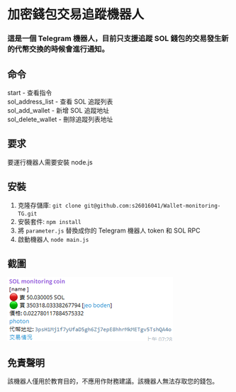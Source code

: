 # 加密錢包交易追蹤機器人
### 這是一個 Telegram 機器人，目前只支援追蹤 SOL 錢包的交易發生新的代幣交換的時候會進行通知。
## 命令
start - 查看指令  
sol_address_list - 查看 SOL 追蹤列表  
sol_add_wallet - 新增 SOL 追蹤地址  
sol_delete_wallet - 刪除追蹤列表地址  
## 要求
要運行機器人需要安裝 node.js
## 安裝
1. 克隆存儲庫: `git clone git@github.com:s26016041/Wallet-monitoring-TG.git`
2. 安裝套件: `npm install`
3. 將 `parameter.js` 替換成你的 Telegram 機器人 token 和 SOL RPC
4. 啟動機器人 `node main.js`
## 截圖
![Alt text](picture/picture1.png)
## 免責聲明
該機器人僅用於教育目的，不應用作財務建議。該機器人無法存取您的錢包。

